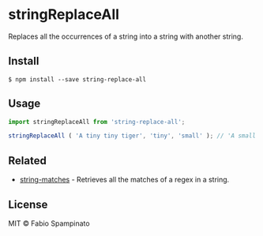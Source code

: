 # stringReplaceAll

Replaces all the occurrences of a string into a string with another string.

## Install

```shell
$ npm install --save string-replace-all
```

## Usage

```js
import stringReplaceAll from 'string-replace-all';

stringReplaceAll ( 'A tiny tiny tiger', 'tiny', 'small' ); // 'A small small tiger'
```

## Related

- [string-matches](https://github.com/fabiospampinato/string-matches) - Retrieves all the matches of a regex in a string.

## License

MIT © Fabio Spampinato
